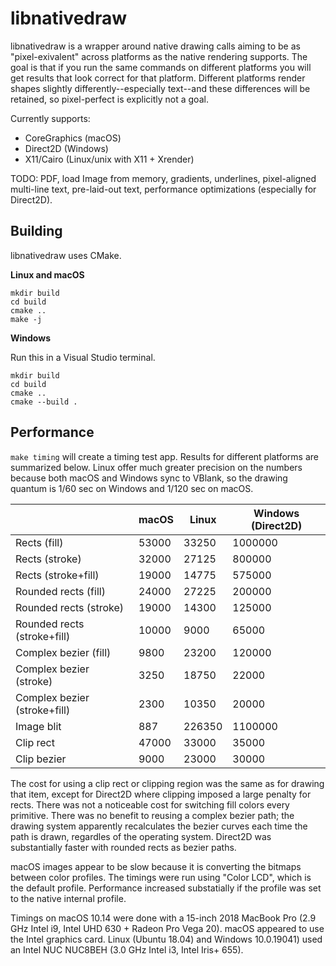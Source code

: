 libnativedraw
=============

libnativedraw is a wrapper around native drawing calls aiming to be as "pixel-exivalent" across platforms as the native rendering supports. The goal is that if you run the same commands on different platforms you will get results that look correct for that platform. Different platforms render shapes slightly differently--especially text--and these differences will be retained, so pixel-perfect is explicitly not a goal.

Currently supports:
- CoreGraphics (macOS)
- Direct2D (Windows)
- X11/Cairo (Linux/unix with X11 + Xrender)

TODO: PDF, load Image from memory, gradients, underlines, pixel-aligned multi-line text, pre-laid-out text, performance optimizations (especially for Direct2D).

Building
--------

libnativedraw uses CMake.

**Linux and macOS**

```
mkdir build
cd build
cmake ..
make -j
```

**Windows**

Run this in a Visual Studio terminal.

```
mkdir build
cd build
cmake ..
cmake --build .
```

Performance
-----------
`make timing` will create a timing test app. Results for different platforms are summarized below. Linux offer much greater precision on the numbers because both macOS and Windows sync to VBlank, so the drawing quantum is 1/60 sec on Windows and 1/120 sec on macOS.

| | macOS | Linux | Windows (Direct2D) |
|-|-------|-------|--------------------|
|Rects (fill)|53000|33250|1000000|
|Rects (stroke)|32000|27125|800000|
|Rects (stroke+fill)|19000|14775|575000|
|Rounded rects (fill)|24000|27225|200000|
|Rounded rects (stroke)|19000|14300|125000|
|Rounded rects (stroke+fill)|10000|9000|65000|
|Complex bezier (fill)|9800|23200|120000|
|Complex bezier (stroke)|3250|18750|22000|
|Complex bezier (stroke+fill)|2300|10350|20000|
|Image blit|887|226350|1100000|
|Clip rect|47000|33000|35000|
|Clip bezier|9000|23000|30000|

The cost for using a clip rect or clipping region was the same as for drawing that item, except for Direct2D where clipping imposed a large penalty for rects. There was not a noticeable cost for switching fill colors every primitive. There was no benefit to reusing a complex bezier path; the drawing system apparently recalculates the bezier curves each time the path is drawn, regardles of the operating system. Direct2D was substantially faster with rounded rects as bezier paths.

macOS images appear to be slow because it is converting the bitmaps between color profiles. The timings were run using "Color LCD", which is the default profile. Performance increased substatially if the profile was set to the native internal profile.

Timings on macOS 10.14 were done with a 15-inch 2018 MacBook Pro (2.9 GHz Intel i9, Intel UHD 630 + Radeon Pro Vega 20). macOS appeared to use the Intel graphics card. Linux (Ubuntu 18.04) and Windows 10.0.19041) used an Intel NUC NUC8BEH (3.0 GHz Intel i3, Intel Iris+ 655).
